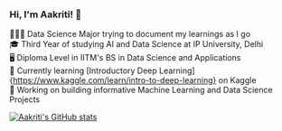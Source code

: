 ### Hi, I'm Aakriti! 👋

👩🏻‍💻 Data Science Major trying to document my learnings as I go <br/>
🎓 Third Year of studying AI and Data Science at IP University, Delhi <br/>
🖥 Diploma Level in IITM's BS in Data Science and Applications <br/>
🌱 Currently learning [Introductory Deep Learning]{https://www.kaggle.com/learn/intro-to-deep-learning} on Kaggle <br/>
🔭 Working on building informative Machine Learning and Data Science Projects <br/>

[![Aakriti's GitHub stats](https://github-readme-stats.vercel.app/api?username=aacritea&show_icons=true&theme=dracula)](https://github.com/aacritea/github-readme-stats)

